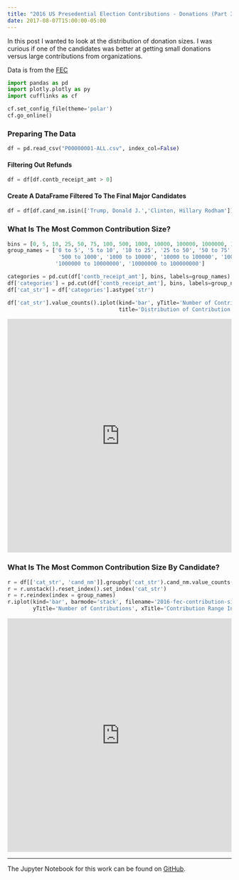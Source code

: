 ```yaml
---
title: "2016 US Presedential Election Contributions - Donations (Part 3)"
date: 2017-08-07T15:00:00-05:00
---
```


In this post I wanted to look at the distribution of donation sizes. I was curious if one of the candidates was better at getting small donations versus large contributions from organizations.

Data is from the [FEC](http://classic.fec.gov/disclosurep/PDownload.do)


```python
import pandas as pd
import plotly.plotly as py
import cufflinks as cf
```


```python
cf.set_config_file(theme='polar')
cf.go_online()
```

### Preparing The Data


```python
df = pd.read_csv("P00000001-ALL.csv", index_col=False)
```


#### Filtering Out Refunds


```python
df = df[df.contb_receipt_amt > 0]
```

#### Create A DataFrame Filtered To The Final Major Candidates


```python
df = df[df.cand_nm.isin(['Trump, Donald J.','Clinton, Hillary Rodham'])]
```

### What Is The Most Common Contribution Size?


```python
bins = [0, 5, 10, 25, 50, 75, 100, 500, 1000, 10000, 100000, 1000000, 10000000, 100000000]
group_names = ['0 to 5', '5 to 10', '10 to 25', '25 to 50', '50 to 75', '75 to 100', '100 to 500', 
                '500 to 1000', '1000 to 10000', '10000 to 100000', '100000 to 1000000', 
               '1000000 to 10000000', '10000000 to 100000000']

categories = pd.cut(df['contb_receipt_amt'], bins, labels=group_names)
df['categories'] = pd.cut(df['contb_receipt_amt'], bins, labels=group_names)
df['cat_str'] = df['categories'].astype('str')
```


```python
df['cat_str'].value_counts().iplot(kind='bar', yTitle='Number of Contributions',
                                   title='Distribution of Contribution Sizes', filename='2016-fec-donation-sizes')
```




<iframe id="igraph" scrolling="no" style="border:none;" seamless="seamless" src="https://plot.ly/~mholtzscher/101.embed" height="525px" width="100%"></iframe>



### What Is The Most Common Contribution Size By Candidate? 


```python
r = df[['cat_str', 'cand_nm']].groupby('cat_str').cand_nm.value_counts()
r = r.unstack().reset_index().set_index('cat_str')
r = r.reindex(index = group_names)
r.iplot(kind='bar', barmode='stack', filename='2016-fec-contribution-size-comparison', 
        yTitle='Number of Contributions', xTitle='Contribution Range In USD')
```




<iframe id="igraph" scrolling="no" style="border:none;" seamless="seamless" src="https://plot.ly/~mholtzscher/103.embed" height="525px" width="100%"></iframe>



---
The Jupyter Notebook for this work can be found on [GitHub](https://github.com/mholtzscher/eda-notebooks/blob/master/2016-presidential-election/2016_presidential_contributions-bins.ipynb).
